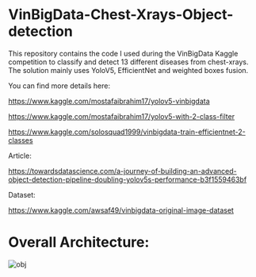 
# VinBigData-Chest-Xrays-Object-detection

This repository contains the code I used during the VinBigData  Kaggle competition to classify and detect 13 different diseases from chest-xrays. The solution mainly uses YoloV5, EfficientNet and weighted boxes fusion.

You can find more details here:

https://www.kaggle.com/mostafaibrahim17/yolov5-vinbigdata

https://www.kaggle.com/mostafaibrahim17/yolov5-with-2-class-filter

https://www.kaggle.com/solosquad1999/vinbigdata-train-efficientnet-2-classes

Article:

https://towardsdatascience.com/a-journey-of-building-an-advanced-object-detection-pipeline-doubling-yolov5s-performance-b3f1559463bf

Dataset:

https://www.kaggle.com/awsaf49/vinbigdata-original-image-dataset

# Overall Architecture:

![obj](https://user-images.githubusercontent.com/32401731/114216596-6596e080-9967-11eb-98a2-72df6649f7db.jpg)
